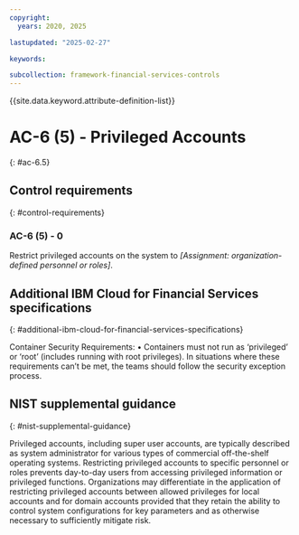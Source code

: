 ```yaml
---
copyright:
  years: 2020, 2025

lastupdated: "2025-02-27"

keywords:

subcollection: framework-financial-services-controls
---
```


{{site.data.keyword.attribute-definition-list}}

# AC-6 (5) -  Privileged Accounts
{: #ac-6.5}

## Control requirements
{: #control-requirements}



### AC-6 (5) - 0


Restrict privileged accounts on the system to _[Assignment: organization-defined personnel or roles]_.






## Additional IBM Cloud for Financial Services specifications
{: #additional-ibm-cloud-for-financial-services-specifications}

Container Security Requirements:
• Containers must not run as ‘privileged’ or ‘root’ (includes running with root privileges). In situations where these requirements can’t be met, the teams should follow the security exception process.







## NIST supplemental guidance
{: #nist-supplemental-guidance}

Privileged accounts, including super user accounts, are typically described as system administrator for various types of commercial off-the-shelf operating systems. Restricting privileged accounts to specific personnel or roles prevents day-to-day users from accessing privileged information or privileged functions. Organizations may differentiate in the application of restricting privileged accounts between allowed privileges for local accounts and for domain accounts provided that they retain the ability to control system configurations for key parameters and as otherwise necessary to sufficiently mitigate risk.
